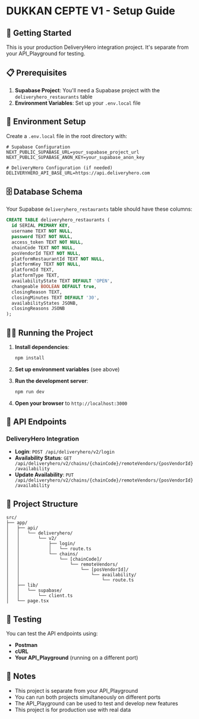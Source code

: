 # DUKKAN CEPTE V1 - Setup Guide

## 🚀 Getting Started

This is your production DeliveryHero integration project. It's separate from your API_Playground for testing.

## 📋 Prerequisites

1. **Supabase Project**: You'll need a Supabase project with the `deliveryhero_restaurants` table
2. **Environment Variables**: Set up your `.env.local` file

## 🔧 Environment Setup

Create a `.env.local` file in the root directory with:

```env
# Supabase Configuration
NEXT_PUBLIC_SUPABASE_URL=your_supabase_project_url
NEXT_PUBLIC_SUPABASE_ANON_KEY=your_supabase_anon_key

# DeliveryHero Configuration (if needed)
DELIVERYHERO_API_BASE_URL=https://api.deliveryhero.com
```

## 🗄️ Database Schema

Your Supabase `deliveryhero_restaurants` table should have these columns:

```sql
CREATE TABLE deliveryhero_restaurants (
  id SERIAL PRIMARY KEY,
  username TEXT NOT NULL,
  password TEXT NOT NULL,
  access_token TEXT NOT NULL,
  chainCode TEXT NOT NULL,
  posVendorId TEXT NOT NULL,
  platformRestaurantId TEXT NOT NULL,
  platformKey TEXT NOT NULL,
  platformId TEXT,
  platformType TEXT,
  availabilityState TEXT DEFAULT 'OPEN',
  changeable BOOLEAN DEFAULT true,
  closingReason TEXT,
  closingMinutes TEXT DEFAULT '30',
  availabilityStates JSONB,
  closingReasons JSONB
);
```

## 🏃‍♂️ Running the Project

1. **Install dependencies**:
   ```bash
   npm install
   ```

2. **Set up environment variables** (see above)

3. **Run the development server**:
   ```bash
   npm run dev
   ```

4. **Open your browser** to `http://localhost:3000`

## 📡 API Endpoints

### DeliveryHero Integration

- **Login**: `POST /api/deliveryhero/v2/login`
- **Availability Status**: `GET /api/deliveryhero/v2/chains/{chainCode}/remoteVendors/{posVendorId}/availability`
- **Update Availability**: `PUT /api/deliveryhero/v2/chains/{chainCode}/remoteVendors/{posVendorId}/availability`

## 🔗 Project Structure

```
src/
├── app/
│   ├── api/
│   │   └── deliveryhero/
│   │       └── v2/
│   │           ├── login/
│   │           │   └── route.ts
│   │           └── chains/
│   │               └── [chainCode]/
│   │                   └── remoteVendors/
│   │                       └── [posVendorId]/
│   │                           └── availability/
│   │                               └── route.ts
│   ├── lib/
│   │   └── supabase/
│   │       └── client.ts
│   └── page.tsx
```

## 🧪 Testing

You can test the API endpoints using:
- **Postman**
- **cURL**
- **Your API_Playground** (running on a different port)

## 📝 Notes

- This project is separate from your API_Playground
- You can run both projects simultaneously on different ports
- The API_Playground can be used to test and develop new features
- This project is for production use with real data 